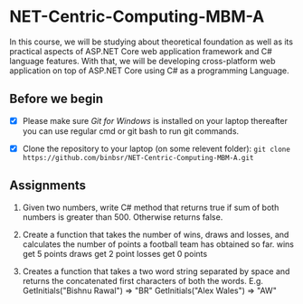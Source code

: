 # NET-Centric-Computing-MBM-A
In this course, we will be studying about theoretical foundation as well as its practical aspects of ASP.NET Core web application framework and C# language features. With that, we will be developing cross-platform web application on top of ASP.NET Core using C# as a programming Language.


## Before we begin
- [x] Please make sure *Git for Windows* is installed on your laptop thereafter you can use regular cmd or git bash to run git commands.
- [x] Clone the repository to your laptop (on some relevent folder): ```git clone https://github.com/binbsr/NET-Centric-Computing-MBM-A.git```



## Assignments
1. Given two numbers, write C# method that returns true if sum of both 
numbers is greater than 500. Otherwise returns false.

1. Create a function that takes the number of wins, draws and losses, and calculates
the number of points a football team has obtained so far.
wins get 5 points
draws get 2 point
losses get 0 points

1. Creates a function that takes a two word string separated by space and returns the concatenated first characters of both the words.
E.g. 
GetInitials("Bishnu Rawal") => "BR"
GetInitials("Alex Wales") => "AW"
